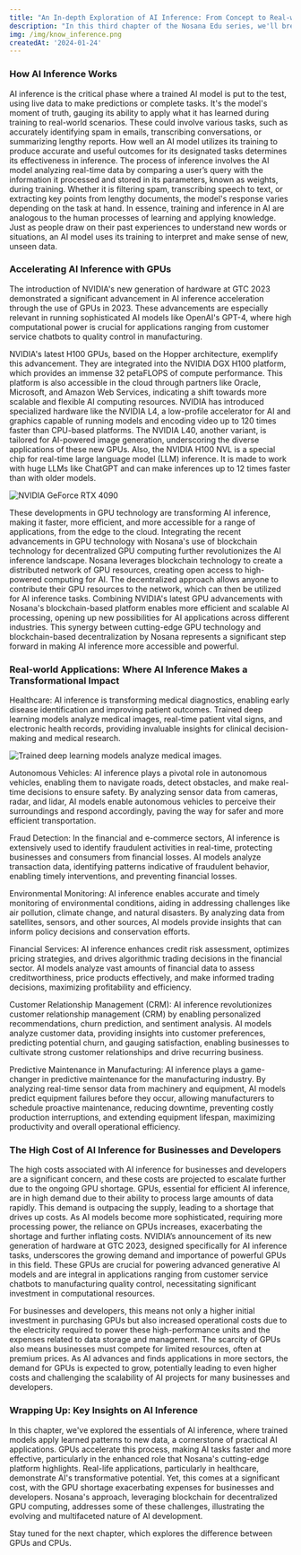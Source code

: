 ```yaml
---
title: "An In-depth Exploration of AI Inference: From Concept to Real-world Applications"
description: "In this third chapter of the Nosana Edu series, we'll break down how AI inference works, explore its fundamental concepts, and discuss how it's impacting businesses and industries."
img: /img/know_inference.png
createdAt: '2024-01-24'
---
```

### How AI Inference Works

AI inference is the critical phase where a trained AI model is put to the test, using live data to make predictions or complete tasks. It's the model's moment of truth, gauging its ability to apply what it has learned during training to real-world scenarios. These could involve various tasks, such as accurately identifying spam in emails, transcribing conversations, or summarizing lengthy reports. How well an AI model utilizes its training to produce accurate and useful outcomes for its designated tasks determines its effectiveness in inference.
The process of inference involves the AI model analyzing real-time data by comparing a user’s query with the information it processed and stored in its parameters, known as weights, during training. Whether it is filtering spam, transcribing speech to text, or extracting key points from lengthy documents, the model's response varies depending on the task at hand. In essence, training and inference in AI are analogous to the human processes of learning and applying knowledge. Just as people draw on their past experiences to understand new words or situations, an AI model uses its training to interpret and make sense of new, unseen data.

### Accelerating AI Inference with GPUs

The introduction of NVIDIA's new generation of hardware at GTC 2023 demonstrated a significant advancement in AI inference acceleration through the use of GPUs in 2023. These advancements are especially relevant in running sophisticated AI models like OpenAI's GPT-4, where high computational power is crucial for applications ranging from customer service chatbots to quality control in manufacturing​​.

NVIDIA's latest H100 GPUs, based on the Hopper architecture, exemplify this advancement. They are integrated into the NVIDIA DGX H100 platform, which provides an immense 32 petaFLOPS of compute performance. This platform is also accessible in the cloud through partners like Oracle, Microsoft, and Amazon Web Services, indicating a shift towards more scalable and flexible AI computing resources​​.
NVIDIA has introduced specialized hardware like the NVIDIA L4, a low-profile accelerator for AI and graphics capable of running models and encoding video up to 120 times faster than CPU-based platforms. The NVIDIA L40, another variant, is tailored for AI-powered image generation, underscoring the diverse applications of these new GPUs. Also, the NVIDIA H100 NVL is a special chip for real-time large language model (LLM) inference. It is made to work with huge LLMs like ChatGPT and can make inferences up to 12 times faster than with older models.

<div style="width: 100%; margin: 0 auto;">
<img alt="NVIDIA GeForce RTX 4090" src="/img/4090.png" />
</div>

These developments in GPU technology are transforming AI inference, making it faster, more efficient, and more accessible for a range of applications, from the edge to the cloud. Integrating the recent advancements in GPU technology with Nosana's use of blockchain technology for decentralized GPU computing further revolutionizes the AI inference landscape. Nosana leverages blockchain technology to create a distributed network of GPU resources, creating open access to high-powered computing for AI. The decentralized approach allows anyone to contribute their GPU resources to the network, which can then be utilized for AI inference tasks. Combining NVIDIA's latest GPU advancements with Nosana's blockchain-based platform enables more efficient and scalable AI processing, opening up new possibilities for AI applications across different industries. This synergy between cutting-edge GPU technology and blockchain-based decentralization by Nosana represents a significant step forward in making AI inference more accessible and powerful.

### Real-world Applications: Where AI Inference Makes a Transformational Impact

Healthcare: AI inference is transforming medical diagnostics, enabling early disease identification and improving patient outcomes. Trained deep learning models analyze medical images, real-time patient vital signs, and electronic health records, providing invaluable insights for clinical decision-making and medical research.

<div style="width: 100%; margin: 0 auto;">
<img alt="Trained deep learning models analyze medical images." src="/img/chip.png" />
</div>

Autonomous Vehicles: AI inference plays a pivotal role in autonomous vehicles, enabling them to navigate roads, detect obstacles, and make real-time decisions to ensure safety. By analyzing sensor data from cameras, radar, and lidar, AI models enable autonomous vehicles to perceive their surroundings and respond accordingly, paving the way for safer and more efficient transportation.

Fraud Detection:  In the financial and e-commerce sectors, AI inference is extensively used to identify fraudulent activities in real-time, protecting businesses and consumers from financial losses. AI models analyze transaction data, identifying patterns indicative of fraudulent behavior, enabling timely interventions, and preventing financial losses.

Environmental Monitoring: AI inference enables accurate and timely monitoring of environmental conditions, aiding in addressing challenges like air pollution, climate change, and natural disasters. By analyzing data from satellites, sensors, and other sources, AI models provide insights that can inform policy decisions and conservation efforts.

Financial Services: AI inference enhances credit risk assessment, optimizes pricing strategies, and drives algorithmic trading decisions in the financial sector. AI models analyze vast amounts of financial data to assess creditworthiness, price products effectively, and make informed trading decisions, maximizing profitability and efficiency.

Customer Relationship Management (CRM): AI inference revolutionizes customer relationship management (CRM) by enabling personalized recommendations, churn prediction, and sentiment analysis. AI models analyze customer data, providing insights into customer preferences, predicting potential churn, and gauging satisfaction, enabling businesses to cultivate strong customer relationships and drive recurring business.

Predictive Maintenance in Manufacturing: AI inference plays a game-changer in predictive maintenance for the manufacturing industry. By analyzing real-time sensor data from machinery and equipment, AI models predict equipment failures before they occur, allowing manufacturers to schedule proactive maintenance, reducing downtime, preventing costly production interruptions, and extending equipment lifespan, maximizing productivity and overall operational efficiency.

### The High Cost of AI Inference for Businesses and Developers

The high costs associated with AI inference for businesses and developers are a significant concern, and these costs are projected to escalate further due to the ongoing GPU shortage. GPUs, essential for efficient AI inference, are in high demand due to their ability to process large amounts of data rapidly. This demand is outpacing the supply, leading to a shortage that drives up costs. As AI models become more sophisticated, requiring more processing power, the reliance on GPUs increases, exacerbating the shortage and further inflating costs. 
NVIDIA’s announcement of its new generation of hardware at GTC 2023, designed specifically for AI inference tasks, underscores the growing demand and importance of powerful GPUs in this field. These GPUs are crucial for powering advanced generative AI models and are integral in applications ranging from customer service chatbots to manufacturing quality control, necessitating significant investment in computational resources​.

For businesses and developers, this means not only a higher initial investment in purchasing GPUs but also increased operational costs due to the electricity required to power these high-performance units and the expenses related to data storage and management. The scarcity of GPUs also means businesses must compete for limited resources, often at premium prices. As AI advances and finds applications in more sectors, the demand for GPUs is expected to grow, potentially leading to even higher costs and challenging the scalability of AI projects for many businesses and developers.

### Wrapping Up: Key Insights on AI Inference

In this chapter, we've explored the essentials of AI inference, where trained models apply learned patterns to new data, a cornerstone of practical AI applications. GPUs accelerate this process, making AI tasks faster and more effective, particularly in the enhanced role that Nosana's cutting-edge platform highlights. Real-life applications, particularly in healthcare, demonstrate AI's transformative potential. Yet, this comes at a significant cost, with the GPU shortage exacerbating expenses for businesses and developers. Nosana's approach, leveraging blockchain for decentralized GPU computing, addresses some of these challenges, illustrating the evolving and multifaceted nature of AI development.

Stay tuned for the next chapter, which explores the difference between GPUs and CPUs.
